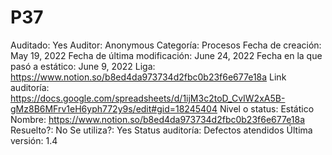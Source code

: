 # P37

Auditado: Yes
Auditor: Anonymous
Categoría: Procesos
Fecha de creación: May 19, 2022
Fecha de última modificación: June 24, 2022
Fecha en la que pasó a estático: June 9, 2022
Liga: https://www.notion.so/b8ed4da973734d2fbc0b23f6e677e18a 
Link auditoría: https://docs.google.com/spreadsheets/d/1ijM3c2toD_CvIW2xA5B-gMz8B6MFrv1eH6yph772y9s/edit#gid=18245404
Nivel o status: Estático
Nombre: https://www.notion.so/b8ed4da973734d2fbc0b23f6e677e18a 
Resuelto?: No
Se utiliza?: Yes
Status auditoría: Defectos atendidos
Última versión: 1.4